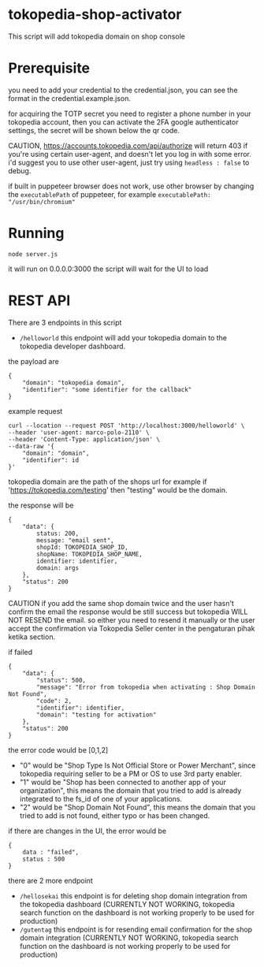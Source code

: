 # tokopedia-shop-activator
This script will add tokopedia domain on shop console


# Prerequisite
you need to add your credential to the credential.json, you can see the format in the credential.example.json.

for acquiring the TOTP secret you need to register a phone number in your tokopedia account, then you can activate the 2FA google authenticator settings, the secret will be shown below the qr code.

CAUTION, https://accounts.tokopedia.com/api/authorize will return 403 if you're using certain user-agent, and doesn't let you log in with some error. i'd suggest you to use other user-agent, just try using `headless : false`  to debug.

if built in puppeteer browser does not work, use other browser by changing the `executablePath` of puppeteer, for example `executablePath: "/usr/bin/chromium"`

# Running

`node server.js`

it will run on 0.0.0.0:3000
the script will wait for the UI to load

# REST API

There are 3 endpoints in this script
 - `/helloworld` this endpoint will add your tokopedia domain to the tokopedia developer dashboard.
 
 the payload are
```
{
    "domain": "tokopedia domain",
    "identifier": "some identifier for the callback"
}
```
example request
```
curl --location --request POST 'http://localhost:3000/helloworld' \
--header 'user-agent: marco-polo-2110' \
--header 'Content-Type: application/json' \
--data-raw '{
    "domain": "domain",
    "identifier": id
}'
```
tokopedia domain are the path of the shops url
for example if 'https://tokopedia.com/testing' then "testing" would be the domain.

the response will be 
```
{
    "data": {
        status: 200,
        message: "email sent",
        shopId: TOKOPEDIA_SHOP_ID,
        shopName: TOKOPEDIA_SHOP_NAME,
        identifier: identifier,
        domain: args
    },
    "status": 200
}
```
CAUTION if you add the same shop domain twice and the user hasn't confirm the email the response would be still success but tokopedia WILL NOT RESEND the email. so either you need to resend it manually or the user accept the confirmation via Tokopedia Seller center in the pengaturan pihak ketika section.


if failed 
```
{
    "data": {
        "status": 500,
        "message": "Error from tokopedia when activating : Shop Domain Not Found",
        "code": 2,
        "identifier": identifier,
        "domain": "testing for activation"
    },
    "status": 200
}
```
the error code would be [0,1,2]
 - "0" would be "Shop Type Is Not Official Store or Power Merchant", since tokopedia requiring seller to be a PM or OS to use 3rd party enabler.
 - "1" would be "Shop has been connected to another app of your organization", this means the domain that you tried to add is already integrated to the fs_id of one of your applications.
- "2" would be "Shop Domain Not Found", this means the domain that you tried to add is not found, either typo or has been changed.

if there  are changes in the UI, the error would be 
```
{
    data : "failed",
    status : 500
}
```


there are 2 more endpoint 

 - `/hellosekai` this endpoint is for deleting shop domain integration from the tokopedia dashboard (CURRENTLY NOT WORKING, tokopedia search function on the dashboard is not working properly to be used for production)
  - `/gutentag` this endpoint is for resending email confirmation for the shop domain integration (CURRENTLY NOT WORKING, tokopedia search function on the dashboard is not working properly to be used for production)


